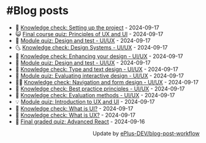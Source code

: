 # #Blog posts
<!-- BLOG-POST-LIST:START -->
- 🧰 [Knowledge check: Setting up the project](https://eplus.dev/knowledge-check-setting-up-the-project) - 2024-09-17
- 😺 [Final course quiz: Principles of UX and UI](https://eplus.dev/final-course-quiz-principles-of-ux-and-ui) - 2024-09-17
- 🗽 [Module quiz: Design and test - UI/UX](https://eplus.dev/module-quiz-design-and-test-uiux-1) - 2024-09-17
- 🌜 [Knowledge check: Design Systems - UI/UX](https://eplus.dev/knowledge-check-design-systems-uiux) - 2024-09-17
- 📝 [Knowledge check: Enhancing your design - UI/UX](https://eplus.dev/knowledge-check-enhancing-your-design-uiux) - 2024-09-17
- 🚀 [Module quiz: Design and test - UI/UX](https://eplus.dev/module-quiz-design-and-test-uiux) - 2024-09-17
- 💼 [Knowledge check: Type and text design - UI/UX](https://eplus.dev/knowledge-check-type-and-text-design-uiux) - 2024-09-17
- 🦣 [Module quiz: Evaluating interactive design - UI/UX](https://eplus.dev/module-quiz-evaluating-interactive-design-uiux) - 2024-09-17
- 👨‍🏫 [Knowledge check: Navigation and form design - UI/UX](https://eplus.dev/knowledge-check-navigation-and-form-design-uiux) - 2024-09-17
- 🔭 [Knowledge check: Best practice principles - UI/UX](https://eplus.dev/knowledge-check-best-practice-principles-uiux) - 2024-09-17
- 🤡 [Knowledge check: Evaluation methods - UI/UX](https://eplus.dev/knowledge-check-evaluation-methods-uiux) - 2024-09-17
- 💡 [Module quiz: Introduction to UX and UI](https://eplus.dev/module-quiz-introduction-to-ux-and-ui) - 2024-09-17
- 🦣 [Knowledge check: What is UI?](https://eplus.dev/knowledge-check-what-is-ui) - 2024-09-17
- 💪 [Knowledge check: What is UX?](https://eplus.dev/knowledge-check-what-is-ux) - 2024-09-17
- 🤡 [Final graded quiz: Advanced React](https://eplus.dev/final-graded-quiz-advanced-react) - 2024-09-16<!-- BLOG-POST-LIST:END -->
<div align="right">
  Update by <a target="_blank"
    href="https://github.com/ePlus-DEV/blog-post-workflow">ePlus-DEV/blog-post-workflow</a>
</div>
